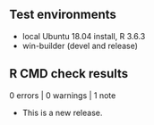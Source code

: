 ## Test environments

* local Ubuntu 18.04 install, R 3.6.3
* win-builder (devel and release)

## R CMD check results

0 errors | 0 warnings | 1 note

* This is a new release.
